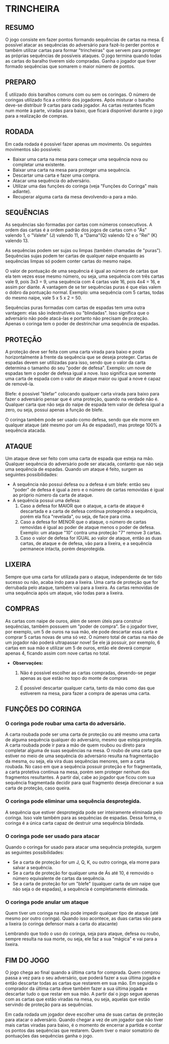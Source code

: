 # TRINCHEIRA

## RESUMO
O jogo consiste em fazer pontos formando sequências de cartas na mesa. É possível atacar as sequências do adversário para fazê-lo perder pontos e também utilizar cartas para formar "trincheiras" que servem para proteger as próprias sequências de possíveis ataques. O jogo termina quando todas as cartas do baralho tiverem sido compradas. Ganha o jogador que tiver formado sequências que somarem o maior número de pontos.

## PREPARO

É utilizado dois baralhos comuns com ou sem os coringas. O número de coringas utilizado fica a critério dos jogadores. Após misturar o baralho deve-se distribuir 9 cartas para cada jogador. As cartas restantes ficam num monte à parte, viradas para baixo, que ficará disponível durante o jogo para a realização de compras. 

## RODADA

Em cada rodada é possível fazer apenas um movimento. Os seguintes movimentos são possíveis:

- Baixar uma carta na mesa para começar uma sequência nova ou completar uma existente.
- Baixar uma carta na mesa para proteger uma sequência.
- Descartar uma carta e fazer uma compra.
- Atacar uma sequência do adversário.
- Utilizar uma das funções do coringa (veja "Funções do Coringa" mais adiante).
- Recuperar alguma carta da mesa devolvendo-a para a mão.

## SEQUẼNCIAS

As sequências são formadas por cartas com números consecutivos. A ordem das cartas é a ordem padrão dos jogos de cartas com o "Ás" valendo 1, o "Valete" (J) valendo 11, a "Dama"(Q) valendo 12 e o "Rei" (K) valendo 13.

As sequências podem ser sujas ou limpas (também chamadas de "puras"). Sequências sujas podem ter cartas de qualquer naipe enquanto as sequências limpas só podem conter cartas do mesmo naipe.

O valor de pontuação de uma sequência é igual ao número de cartas que ela tem vezes esse mesmo número, ou seja, uma sequência com três cartas vale 9, pois 3x3 = 9, uma sequência com 4 cartas vale 16, pois 4x4 = 16, e assim por diante.
A vantagem de se ter sequências puras é que elas valem o dobro da pontuação normal. Exemplo: uma sequência com 5 cartas, todas do mesmo naipe, vale 5 x 5 x 2 = 50.

Sequências puras formadas com cartas de espadas tem uma outra vantagem: elas são indestrutíveis ou "blindadas". Isso significa que o adversário não pode atacá-las e portanto não precisam de proteção.
Apenas o coringa tem o poder de destrinchar uma sequência de espadas.

## PROTEÇÃO

A proteção deve ser feita com uma carta virada para baixo e posta horizontalmente à frente da sequência que se deseja proteger. Cartas de espadas devem ser utilizadas para isso, sendo que o valor da carta determina o tamanho do seu "poder de defesa".
Exemplo: um nove de espadas tem o poder de defesa igual a nove. Isso significa que somente uma carta de espada com o valor de ataque maior ou igual a nove é capaz de removê-la.

Blefe: é possível "blefar" colocando qualquer carta virada para baixo para fazer o adversário pensar que é uma proteção, quando na verdade não é. Qualquer carta que não seja do naipe de espada tem valor de defesa igual a zero, ou seja, possui apenas a função de blefe.

O coringa também pode ser usado como defesa, sendo que ele morre em qualquer ataque (até mesmo por um Ás de espadas!), mas protege 100% a sequência atacada.

## ATAQUE
Um ataque deve ser feito com uma carta de espada que esteja na mão. Qualquer sequência do adversário pode ser atacada, contanto que não seja uma sequência de espadas. Quando um ataque é feito, surgem as seguintes possibilidades:

- A sequência não possui defesa ou a defesa é um blefe: então seu "poder" de defesa é igual a zero e o número de cartas removidas é igual ao próprio número da carta de ataque.
- A sequência possui uma defesa:
    1. Caso a defesa for MAIOR que o ataque, a carta de ataque é descartada e a carta de defesa continua protegendo a sequência, porém ela fica "revelada", ou seja, de face para cima.
    2. Caso a defesa for MENOR que o ataque, o número de cartas removidas é igual ao poder de ataque menos o poder de defesa. Exemplo: um ataque "10" contra uma proteção "7" remove 3 cartas.
    3. Caso o valor de defesa for IGUAL ao valor de ataque, então as duas cartas, de ataque e de defesa, vão para a lixeira, e a sequência permanece intacta, porém desprotegida.

## LIXEIRA
Sempre que uma carta for utilizada para o ataque, independente de ter tido sucesso ou não, acaba indo para a lixeira.
Uma carta de proteção que for derrubada pelo ataque, também vai para a lixeira.
As cartas removidas de uma sequência após um ataque, vão todas para a lixeira.

## COMPRAS
As cartas com naipe de ouros, além de serem úteis para construir sequências, também possuem um "poder de compra". Se o jogador tiver, por exemplo, um 5 de ouros na sua mão, ele pode descartar essa carta e comprar 5 cartas novas de uma só vez. O número total de cartas na mão de um jogador não poderá ultrapassar nove! Se ele já possuir, por exemplo, 6 cartas em sua mão e utilizar um 5 de ouros, então ele deverá comprar apenas 4, ficando assim com nove cartas no total.

- **Observaçóes:** 

    1. Não é possível escolher as cartas compradas, devendo-se pegar apenas as que estão no topo do monte de compras

    2. É possível descartar qualquer carta, tanto da mão como das que estiverem na mesa, para fazer a compra de apenas uma carta.

## FUNÇÕES DO CORINGA

### O coringa pode roubar uma carta do adversário.

A carta roubada pode ser uma carta de proteção ou até mesmo uma carta de alguma sequência qualquer do adversário, mesmo que esteja protegida. A carta roubada pode ir para a mão de quem roubou ou direto para completar alguma de suas sequências na mesa. O roubo de uma carta que estiver no meio de uma sequência do adversário resulta na fragmentação da mesma, ou seja, ela vira duas sequências menores, sem a carta roubada. No caso em que a sequência possuir proteção e for fragmentada, a carta protetiva continua na mesa, porém sem proteger nenhum dos fragmentos resultantes. A partir daí, cabe ao jogador que ficou com sua sequência fragmentada decidir para qual fragmento deseja direcionar a sua carta de proteção, caso queira.

### O coringa pode eliminar uma sequência desprotegida.

A sequência que estiver desprotegida pode ser inteiramente eliminada pelo coringa. Isso vale também para as sequências de espadas. Dessa forma, o coringa é a única carta capaz de destruir uma sequência blindada.

### O coringa pode ser usado para atacar

Quando o coringa for usado para atacar uma sequência protegida, surgem as seguintes possibilidades:

- Se a carta de proteção for um J, Q, K, ou outro coringa, ela morre para salvar a sequência.
- Se a carta de proteção for qualquer uma de Ás até 10, é removido o número equivalente de cartas da sequência.
- Se a carta de proteção for um "blefe" (qualquer carta de um naipe que não seja o de espadas), a sequência é completamente eliminada.

### O coringa pode anular um ataque

Quem tiver um coringa na mão pode impedir qualquer tipo de ataque (até mesmo por outro coringa). Quando isso acontece, as duas cartas vão para a lixeira (o coringa defensor mais a carta do atacante)

Lembrando que todo o uso do coringa, seja para ataque, defesa ou roubo, sempre resulta na sua morte, ou seja, ele faz a sua "mágica" e vai para a lixeira.

## FIM DO JOGO

O jogo chega ao final quando a última carta for comprada. Quem comprou passa a vez para o seu  adversário, que poderá fazer a sua última jogada e então descartar todas as cartas que restarem em sua mão. Em seguida o comprador da última carta deve também fazer a sua última jogada e descartar tudo o que restar em sua mão. A partir daí o jogo segue apenas com as cartas que estão viradas na mesa, ou seja, aquelas que estão servindo de proteção para as sequências. 

Em cada rodada um jogador deve escolher uma de suas cartas de proteção para atacar o adversário. Quando chegar a vez de um jogador que não tiver mais cartas viradas para baixo, é o momento de encerrar a partida e contar os pontos das sequências que restarem. Quem tiver o maior somatório de pontuações das sequências ganha o jogo. 
